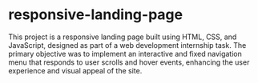 # responsive-landing-page
This project is a responsive landing page built using HTML, CSS, and JavaScript, designed as part of a web development internship task. The primary objective was to implement an interactive and fixed navigation menu that responds to user scrolls and hover events, enhancing the user experience and visual appeal of the site.

